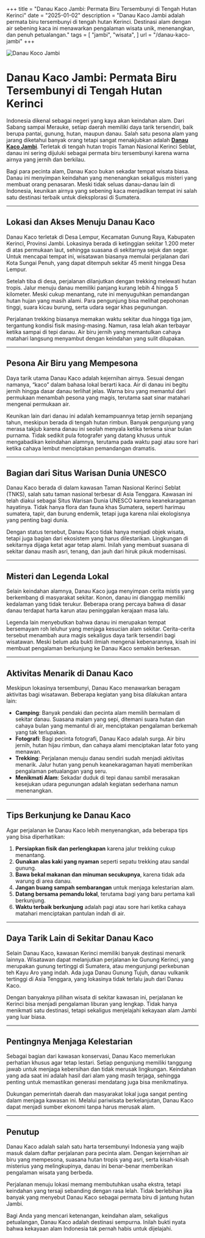 +++
title = "Danau Kaco Jambi: Permata Biru Tersembunyi di Tengah Hutan Kerinci"
date = "2025-01-02"
description = "Danau Kaco Jambi adalah permata biru tersembunyi di tengah hutan Kerinci. Destinasi alam dengan air sebening kaca ini menawarkan pengalaman wisata unik, menenangkan, dan penuh petualangan."
tags = [
    "jambi",
    "wisata",
]
url = "/danau-kaco-jambi"
+++

![Danau Koco Jambi](/images/danaukocojambi.webp)


# Danau Kaco Jambi: Permata Biru Tersembunyi di Tengah Hutan Kerinci  

Indonesia dikenal sebagai negeri yang kaya akan keindahan alam. Dari Sabang sampai Merauke, setiap daerah memiliki daya tarik tersendiri, baik berupa pantai, gunung, hutan, maupun danau. Salah satu pesona alam yang jarang diketahui banyak orang tetapi sangat menakjubkan adalah [**Danau Kaco Jambi**](https://bearabc.net/10-tempat-wisata-jambi/). Terletak di tengah hutan tropis Taman Nasional Kerinci Seblat, danau ini sering dijuluki sebagai permata biru tersembunyi karena warna airnya yang jernih dan berkilau.  

Bagi para pecinta alam, Danau Kaco bukan sekadar tempat wisata biasa. Danau ini menyimpan keindahan yang menenangkan sekaligus misteri yang membuat orang penasaran. Meski tidak seluas danau-danau lain di Indonesia, keunikan airnya yang sebening kaca menjadikan tempat ini salah satu destinasi terbaik untuk dieksplorasi di Sumatera.  

---

## Lokasi dan Akses Menuju Danau Kaco  

Danau Kaco terletak di Desa Lempur, Kecamatan Gunung Raya, Kabupaten Kerinci, Provinsi Jambi. Lokasinya berada di ketinggian sekitar 1.200 meter di atas permukaan laut, sehingga suasana di sekitarnya sejuk dan segar. Untuk mencapai tempat ini, wisatawan biasanya memulai perjalanan dari Kota Sungai Penuh, yang dapat ditempuh sekitar 45 menit hingga Desa Lempur.  

Setelah tiba di desa, perjalanan dilanjutkan dengan trekking melewati hutan tropis. Jalur menuju danau memiliki panjang kurang lebih 4 hingga 5 kilometer. Meski cukup menantang, rute ini menyuguhkan pemandangan hutan hujan yang masih alami. Para pengunjung bisa melihat pepohonan tinggi, suara kicau burung, serta udara segar khas pegunungan.  

Perjalanan trekking biasanya memakan waktu sekitar dua hingga tiga jam, tergantung kondisi fisik masing-masing. Namun, rasa lelah akan terbayar ketika sampai di tepi danau. Air biru jernih yang memantulkan cahaya matahari langsung menyambut dengan keindahan yang sulit dilupakan.  

---

## Pesona Air Biru yang Mempesona  

Daya tarik utama Danau Kaco adalah kejernihan airnya. Sesuai dengan namanya, “kaco” dalam bahasa lokal berarti kaca. Air di danau ini begitu jernih hingga dasar danau terlihat jelas. Warna biru yang memantul dari permukaan menambah pesona yang magis, terutama saat sinar matahari mengenai permukaan air.  

Keunikan lain dari danau ini adalah kemampuannya tetap jernih sepanjang tahun, meskipun berada di tengah hutan rimbun. Banyak pengunjung yang merasa takjub karena danau ini seolah menyala ketika terkena sinar bulan purnama. Tidak sedikit pula fotografer yang datang khusus untuk mengabadikan keindahan alamnya, terutama pada waktu pagi atau sore hari ketika cahaya lembut menciptakan pemandangan dramatis.  

---

## Bagian dari Situs Warisan Dunia UNESCO  

Danau Kaco berada di dalam kawasan Taman Nasional Kerinci Seblat (TNKS), salah satu taman nasional terbesar di Asia Tenggara. Kawasan ini telah diakui sebagai Situs Warisan Dunia UNESCO karena keanekaragaman hayatinya. Tidak hanya flora dan fauna khas Sumatera, seperti harimau sumatera, tapir, dan burung endemik, tetapi juga karena nilai ekologisnya yang penting bagi dunia.  

Dengan status tersebut, Danau Kaco tidak hanya menjadi objek wisata, tetapi juga bagian dari ekosistem yang harus dilestarikan. Lingkungan di sekitarnya dijaga ketat agar tetap alami. Inilah yang membuat suasana di sekitar danau masih asri, tenang, dan jauh dari hiruk pikuk modernisasi.  

---

## Misteri dan Legenda Lokal  

Selain keindahan alamnya, Danau Kaco juga menyimpan cerita mistis yang berkembang di masyarakat sekitar. Konon, danau ini dianggap memiliki kedalaman yang tidak terukur. Beberapa orang percaya bahwa di dasar danau terdapat harta karun atau peninggalan kerajaan masa lalu.  

Legenda lain menyebutkan bahwa danau ini merupakan tempat bersemayam roh leluhur yang menjaga kesucian alam sekitar. Cerita-cerita tersebut menambah aura magis sekaligus daya tarik tersendiri bagi wisatawan. Meski belum ada bukti ilmiah mengenai kebenarannya, kisah ini membuat pengalaman berkunjung ke Danau Kaco semakin berkesan.  

---

## Aktivitas Menarik di Danau Kaco  

Meskipun lokasinya tersembunyi, Danau Kaco menawarkan beragam aktivitas bagi wisatawan. Beberapa kegiatan yang bisa dilakukan antara lain:  

- **Camping**: Banyak pendaki dan pecinta alam memilih bermalam di sekitar danau. Suasana malam yang sepi, ditemani suara hutan dan cahaya bulan yang memantul di air, menciptakan pengalaman berkemah yang tak terlupakan.  
- **Fotografi**: Bagi pecinta fotografi, Danau Kaco adalah surga. Air biru jernih, hutan hijau rimbun, dan cahaya alami menciptakan latar foto yang menawan.  
- **Trekking**: Perjalanan menuju danau sendiri sudah menjadi aktivitas menarik. Jalur hutan yang penuh keanekaragaman hayati memberikan pengalaman petualangan yang seru.  
- **Menikmati Alam**: Sekadar duduk di tepi danau sambil merasakan kesejukan udara pegunungan adalah kegiatan sederhana namun menenangkan.  

---

## Tips Berkunjung ke Danau Kaco  

Agar perjalanan ke Danau Kaco lebih menyenangkan, ada beberapa tips yang bisa diperhatikan:  

1. **Persiapkan fisik dan perlengkapan** karena jalur trekking cukup menantang.  
2. **Gunakan alas kaki yang nyaman** seperti sepatu trekking atau sandal gunung.  
3. **Bawa bekal makanan dan minuman secukupnya**, karena tidak ada warung di area danau.  
4. **Jangan buang sampah sembarangan** untuk menjaga kelestarian alam.  
5. **Datang bersama pemandu lokal**, terutama bagi yang baru pertama kali berkunjung.  
6. **Waktu terbaik berkunjung** adalah pagi atau sore hari ketika cahaya matahari menciptakan pantulan indah di air.  

---

## Daya Tarik Lain di Sekitar Danau Kaco  

Selain Danau Kaco, kawasan Kerinci memiliki banyak destinasi menarik lainnya. Wisatawan dapat melanjutkan perjalanan ke Gunung Kerinci, yang merupakan gunung tertinggi di Sumatera, atau mengunjungi perkebunan teh Kayu Aro yang indah. Ada juga Danau Gunung Tujuh, danau vulkanik tertinggi di Asia Tenggara, yang lokasinya tidak terlalu jauh dari Danau Kaco.  

Dengan banyaknya pilihan wisata di sekitar kawasan ini, perjalanan ke Kerinci bisa menjadi pengalaman liburan yang lengkap. Tidak hanya menikmati satu destinasi, tetapi sekaligus menjelajahi kekayaan alam Jambi yang luar biasa.  

---

## Pentingnya Menjaga Kelestarian  

Sebagai bagian dari kawasan konservasi, Danau Kaco memerlukan perhatian khusus agar tetap lestari. Setiap pengunjung memiliki tanggung jawab untuk menjaga kebersihan dan tidak merusak lingkungan. Keindahan yang ada saat ini adalah hasil dari alam yang masih terjaga, sehingga penting untuk memastikan generasi mendatang juga bisa menikmatinya.  

Dukungan pemerintah daerah dan masyarakat lokal juga sangat penting dalam menjaga kawasan ini. Melalui pariwisata berkelanjutan, Danau Kaco dapat menjadi sumber ekonomi tanpa harus merusak alam.  

---

## Penutup  

Danau Kaco adalah salah satu harta tersembunyi Indonesia yang wajib masuk dalam daftar perjalanan para pecinta alam. Dengan kejernihan air biru yang mempesona, suasana hutan tropis yang asri, serta kisah-kisah misterius yang melingkupinya, danau ini benar-benar memberikan pengalaman wisata yang berbeda.  

Perjalanan menuju lokasi memang membutuhkan usaha ekstra, tetapi keindahan yang tersaji sebanding dengan rasa lelah. Tidak berlebihan jika banyak yang menyebut Danau Kaco sebagai permata biru di jantung hutan Jambi.  

Bagi Anda yang mencari ketenangan, keindahan alam, sekaligus petualangan, Danau Kaco adalah destinasi sempurna. Inilah bukti nyata bahwa kekayaan alam Indonesia tak pernah habis untuk dijelajahi.
